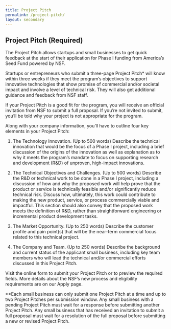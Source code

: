 ```yaml
---
title: Project Pitch
permalink: /project-pitch/
layout: secondary
---
```

<section class="usa-section">
<div class="usa-content utility-content usa-grid">
<div class="usa-width-one-whole">

<h1>Project Pitch (Required)</h1>

<p markdown="1">
The Project Pitch allows startups and small businesses to get quick feedback at the start of their application for Phase I funding from America’s Seed Fund powered by NSF. 

Startups or entrepreneurs who submit a three-page Project Pitch* will know within three weeks if they meet the program’s objectives to support innovative technologies that show promise of commercial and/or societal impact and involve a level of technical risk. They will also get additional guidance and feedback from NSF staff. 

If your Project Pitch is a good fit for the program, you will receive an official invitation from NSF to submit a full proposal. If you’re not invited to submit, you’ll be told why your project is not appropriate for the program. 

Along with your company information, you’ll have to outline four key elements in your Project Pitch:

1. The Technology Innovation. (Up to 500 words) 
Describe the technical innovation that would be the focus of a Phase I project, including a brief discussion of the origins of the innovation as well as explanation as to why it meets the program’s mandate to focus on supporting research and development (R&D) of unproven, high-impact innovations.  

2. The Technical Objectives and Challenges. (Up to 500 words) 
Describe the R&D or technical work to be done in a Phase I project, including a discussion of how and why the proposed work will help prove that the product or service is technically feasible and/or significantly reduce technical risk. Discuss how, ultimately, this work could contribute to making the new product, service, or process commercially viable and impactful. This section should also convey that the proposed work meets the definition of R&D, rather than straightforward engineering or incremental product development tasks.
               
3. The Market Opportunity. (Up to 250 words) 
Describe the customer profile and pain point(s) that will be the near-term commercial focus related to this technical project.
               
4. The Company and Team. (Up to 250 words)
Describe the background and current status of the applicant small business, including key team members who will lead the technical and/or commercial efforts discussed in this Project Pitch.

Visit the online form to submit your Project Pitch or to preview the required fields. More details about the NSF’s new process and eligibility requirements are on our Apply page. 

**Each small business can only submit one Project Pitch at a time and up to two Project Pitches per submission window. Any small business with a pending Project Pitch must wait for a response before submitting another Project Pitch. Any small business that has received an invitation to submit a full proposal must wait for a resolution of the full proposal before submitting a new or revised Project Pitch.
</p>

</div>
</div>
</section>
